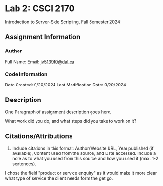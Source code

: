 <!--- The following README.md sample file was adapted from https://gist.github.com/PurpleBooth/109311bb0361f32d87a2#file-readme-template-md by Raghav Sampangi for academic use ---> 
<!--- You may delete any comments in this sample README.md file. Update information in this readme file with information from your work, and if there are sections that are marked "[OPTIONAL]" that you do not need in a specific section, simply delete them. Retain the other sections. --->
# Lab 2: CSCI 2170

Introduction to Server-Side Scripting, Fall Semester 2024

## Assignment Information

### Author

Full Name: <Javier Wahn>
Email: jv513910@dal.ca

### Code Information

Date Created: 9/20/2024
Last Modification Date: 9/20/2024

## Description

One Paragraph of assignment description goes here.

What work did you do, and what steps did you take to work on it?



## Citations/Attributions

1. Include citations in this format:
Author/Website URL, Year published (if available), Content used from the source, and Date accessed. Include a note as to what you used from this source and how you used it (max. 1-2 sentences).

I chose the field "product or service enquiry" as it would make it more clear what type of service the client needs form the get go.